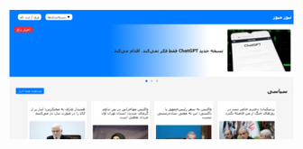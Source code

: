 [![Watch the video](https://raw.githubusercontent.com/GhanbariSdGh/News-Site/main/thumbnail.jpg)](https://raw.githubusercontent.com/GhanbariSdGh/News-Site/main/demo.mp4)